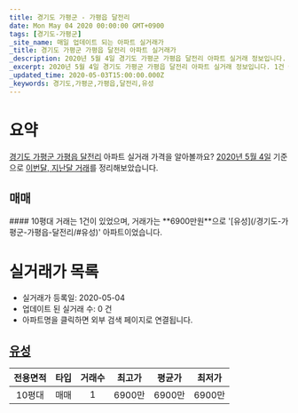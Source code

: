 ```yaml
---
title: 경기도 가평군 - 가평읍 달전리
date: Mon May 04 2020 00:00:00 GMT+0900
tags: [경기도-가평군]
_site_name: 매일 업데이트 되는 아파트 실거래가
_title: 경기도 가평군 가평읍 달전리 아파트 실거래가
_description: 2020년 5월 4일 경기도 가평군 가평읍 달전리 아파트 실거래 정보입니다. 1건 아파트 정보가 있습니다.
_excerpt: 2020년 5월 4일 경기도 가평군 가평읍 달전리 아파트 실거래 정보입니다. 1건 아파트 정보가 있습니다.
_updated_time: 2020-05-03T15:00:00.000Z
_keywords: 경기도,가평군,가평읍,달전리,유성
---
```





# 요약
<ins>경기도 가평군 가평읍 달전리</ins> 아파트 실거래 가격을 알아볼까요? <ins>2020년 5월 4일</ins> 기준으로 <ins>이번달, 지난달 거래</ins>를 정리해보았습니다.

## 매매
<div class="container">
<div class="twelve columns" markdown="1">
#### 10평대
거래는 1건이 있었으며, 거래가는 **6900만원**으로 '[유성](/경기도-가평군-가평읍-달전리/#유성)' 아파트이었습니다.
</div>
</div>



# 실거래가 목록
- 실거래가 등록일: 2020-05-04
- 업데이트 된 실거래 수: 0 건
- 아파트명을 클릭하면 외부 검색 페이지로 연결됩니다.

## [유성](#유성)

|전용면적|타입|거래수|최고가|평균가|최저가|
|:---:|:---:|:---:|:---:|:---:|:---:|
|10평대|<span class="deal-type-1">매매</span>|1|6900만|6900만|6900만|

<br/>



